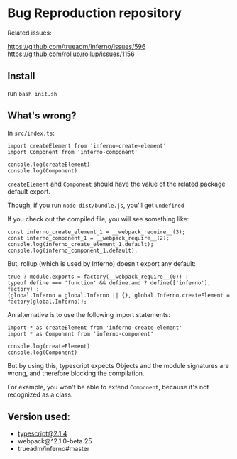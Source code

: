 # Bug Reproduction repository

Related issues:

https://github.com/trueadm/inferno/issues/596
https://github.com/rollup/rollup/issues/1156

## Install

run `bash init.sh`

## What's wrong?

In `src/index.ts`:

```
import createElement from 'inferno-create-element'
import Component from 'inferno-component'

console.log(createElement)
console.log(Component)
```

`createElement` and `Component` should have the value of the related package default export.

Though, if you run `node dist/bundle.js`, you'll get `undefined`

If you check out the compiled file, you will see something like:

```
const inferno_create_element_1 = __webpack_require__(3);
const inferno_component_1 = __webpack_require__(2);
console.log(inferno_create_element_1.default);
console.log(inferno_component_1.default);
```

But, rollup (which is used by Inferno) doesn't export any default:

```
true ? module.exports = factory(__webpack_require__(0)) :
typeof define === 'function' && define.amd ? define(['inferno'], factory) :
(global.Inferno = global.Inferno || {}, global.Inferno.createElement = factory(global.Inferno));
```

An alternative is to use the following import statements:

```
import * as createElement from 'inferno-create-element'
import * as Component from 'inferno-component'

console.log(createElement)
console.log(Component)
```

But by using this, typescript expects Objects and the module signatures are wrong, and therefore blocking the compilation.

For example, you won't be able to extend `Component`, because it's not recognized as a class.

## Version used:

- typescript@2.1.4
- webpack@^2.1.0-beta.25
- trueadm/inferno#master
